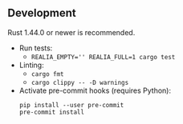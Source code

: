 ## Development
Rust 1.44.0 or newer is recommended.

* Run tests:
  * `REALIA_EMPTY='' REALIA_FULL=1 cargo test`
* Linting:
  * `cargo fmt`
  * `cargo clippy -- -D warnings`
* Activate pre-commit hooks (requires Python):
  ```
  pip install --user pre-commit
  pre-commit install
  ```
